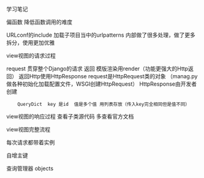 学习笔记





偏函数
降低函数调用的难度



URLconf的include
加载子项目当中的urlpatterns
内部做了很多处理，做了更多拆分，使用更加优雅




view视图的请求过程

request 贯穿整个Django的请求
返回 模版渲染用render（功能更强大的Http返回）  返回Http使用HttpResponse 
request是HttpRequest类的对象 （manag.py做各种初始化加载配置文件，WSGI创建HttpRequest）
HttpResponse由开发者创建

        QueryDict  key 是id  值是多个值 用列表存放（传入key完全相同但是值不同）



view视图的响应过程
查看子类源代码
多查看官方文档



view视图完整流程


每次请求都带着实例




自增主键




查询管理器  objects











